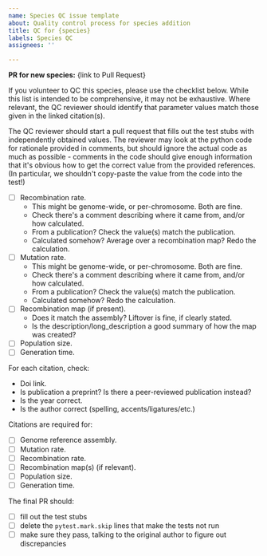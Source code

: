 ```yaml
---
name: Species QC issue template
about: Quality control process for species addition
title: QC for {species}
labels: Species QC
assignees: ''

---
```


**PR for new species:** {link to Pull Request}

If you volunteer to QC this species, please use the checklist below.
While this list is intended to be comprehensive, it may not be exhaustive.
Where relevant, the QC reviewer should identify that parameter values match
those given in the linked citation(s).

The QC reviewer should start a pull request that fills out the test stubs
with independently obtained values. The reviewer may look at the python code
for rationale provided in comments, but should ignore the actual code
as much as possible - comments in the code should give enough information
that it's obvious how to get the correct value from the provided references.
(In particular, we shouldn't copy-paste the value from the code into the test!)

- [ ] Recombination rate.
  - This might be genome-wide, or per-chromosome. Both are fine.
  - Check there's a comment describing where it came from, and/or how calculated.
  - From a publication? Check the value(s) match the publication.
  - Calculated somehow? Average over a recombination map? Redo the calculation.
- [ ] Mutation rate.
  - This might be genome-wide, or per-chromosome. Both are fine.
  - Check there's a comment describing where it came from, and/or how calculated.
  - From a publication? Check the value(s) match the publication.
  - Calculated somehow? Redo the calculation.
- [ ] Recombination map (if present).
  - Does it match the assembly? Liftover is fine, if clearly stated.
  - Is the description/long_description a good summary of how the map was created?
- [ ] Population size.
- [ ] Generation time.

For each citation, check:
- Doi link.
- Is publication a preprint? Is there a peer-reviewed publication instead?
- Is the year correct.
- Is the author correct (spelling, accents/ligatures/etc.)

Citations are required for:
- [ ] Genome reference assembly.
- [ ] Mutation rate.
- [ ] Recombination rate.
- [ ] Recombination map(s) (if relevant).
- [ ] Population size.
- [ ] Generation time.

The final PR should:
- [ ] fill out the test stubs
- [ ] delete the `pytest.mark.skip` lines that make the tests not run
- [ ] make sure they pass, talking to the original author to figure out discrepancies
